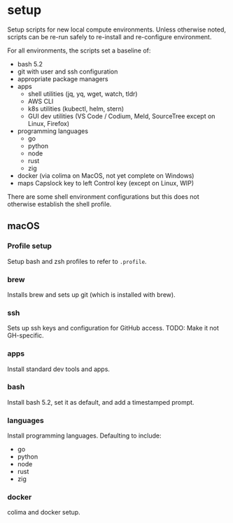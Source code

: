 # setup

Setup scripts for new local compute environments. Unless otherwise noted, scripts can be re-run safely to re-install and re-configure environment.

For all environments, the scripts set a baseline of:
- bash 5.2
- git with user and ssh configuration
- appropriate package managers
- apps
  - shell utilities (jq, yq, wget, watch, tldr)
  - AWS CLI
  - k8s utilities (kubectl, helm, stern)
  - GUI dev utilities (VS Code / Codium, Meld, SourceTree except on Linux, Firefox)
- programming languages
  - go
  - python
  - node
  - rust
  - zig
- docker (via colima on MacOS, not yet complete on Windows)
- maps Capslock key to left Control key (except on Linux, WIP)

There are some shell environment configurations but this does not otherwise establish the shell profile. 

## macOS

### Profile setup

Setup bash and zsh profiles to refer to `.profile`.

### brew

Installs brew and sets up git (which is installed with brew).

### ssh

Sets up ssh keys and configuration for GitHub access. 
TODO: Make it not GH-specific.

### apps

Install standard dev tools and apps.

### bash

Install bash 5.2, set it as default, and add a timestamped prompt.

### languages

Install programming languages. Defaulting to include:

- go
- python
- node
- rust
- zig

### docker

colima and docker setup.
